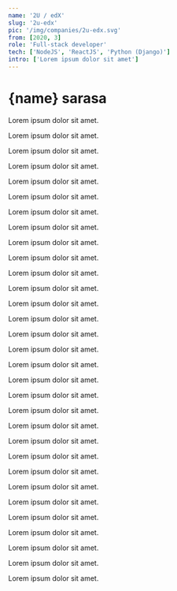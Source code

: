 ```yaml
---
name: '2U / edX'
slug: '2u-edx'
pic: '/img/companies/2u-edx.svg'
from: [2020, 3]
role: 'Full-stack developer'
tech: ['NodeJS', 'ReactJS', 'Python (Django)']
intro: ['Lorem ipsum dolor sit amet']
---
```


# {name} sarasa

Lorem ipsum dolor sit amet.

Lorem ipsum dolor sit amet.

Lorem ipsum dolor sit amet.

Lorem ipsum dolor sit amet.

Lorem ipsum dolor sit amet.

Lorem ipsum dolor sit amet.

Lorem ipsum dolor sit amet.

Lorem ipsum dolor sit amet.

Lorem ipsum dolor sit amet.

Lorem ipsum dolor sit amet.

Lorem ipsum dolor sit amet.

Lorem ipsum dolor sit amet.

Lorem ipsum dolor sit amet.

Lorem ipsum dolor sit amet.

Lorem ipsum dolor sit amet.

Lorem ipsum dolor sit amet.

Lorem ipsum dolor sit amet.

Lorem ipsum dolor sit amet.

Lorem ipsum dolor sit amet.

Lorem ipsum dolor sit amet.

Lorem ipsum dolor sit amet.

Lorem ipsum dolor sit amet.

Lorem ipsum dolor sit amet.

Lorem ipsum dolor sit amet.

Lorem ipsum dolor sit amet.

Lorem ipsum dolor sit amet.

Lorem ipsum dolor sit amet.

Lorem ipsum dolor sit amet.

Lorem ipsum dolor sit amet.

Lorem ipsum dolor sit amet.

Lorem ipsum dolor sit amet.
